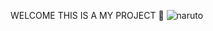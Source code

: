 WELCOME
THIS IS A MY PROJECT 👻
![naruto](https://github.com/user-attachments/assets/eabdeba5-d138-447d-919a-cf5c14fc29a6)

 <center><img src ="https://lh3.googleusercontent.com/blogger_img_proxy/AEn0k_sMP2zeJk9V1ozVaZir5BDOR3lU_s399ZPYZ2T00KT88OUXrmucWm0G8-RPDBkYzOHBUpZlthGD8kc-TKUWxnAycOs2IR9SnGVbe4QzNxQtNGO1tciAILZGVHHaJVQEbDEiv0uOhFQo=s0-d" alt=""  >
    </center>
